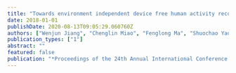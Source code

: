 ```yaml
---
title: "Towards environment independent device free human activity recognition"
date: 2018-01-01
publishDate: 2020-08-13T09:05:29.060760Z
authors: ["Wenjun Jiang", "Chenglin Miao", "Fenglong Ma", "Shuochao Yao", "Yaqing Wang", "Ye Yuan", "Hongfei Xue", "Chen Song", "Xin Ma", "Dimitrios Koutsonikolas", " others"]
publication_types: ["1"]
abstract: ""
featured: false
publication: "*Proceedings of the 24th Annual International Conference on Mobile Computing and Networking*"
---
```


